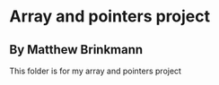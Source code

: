 # Array and pointers project
## By Matthew Brinkmann

This folder is for my array and pointers project